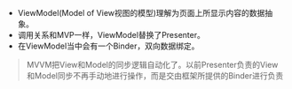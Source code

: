 
* ViewModel(Model of View视图的模型)理解为页面上所显示内容的数据抽象。
* 调用关系和MVP一样，ViewModel替换了Presenter。
* 在ViewModel当中会有一个Binder，双向数据绑定。

> MVVM把View和Model的同步逻辑自动化了。以前Presenter负责的View和Model同步不再手动地进行操作，而是交由框架所提供的Binder进行负责